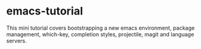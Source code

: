 # emacs-tutorial
This mini tutorial covers bootstrapping a new emacs environment, package management, which-key, completion styles, projectile, magit and language servers.
